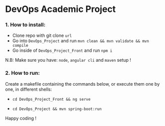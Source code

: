 # DevOps Academic Project

### 1. How to install:

- Clone repo with git clone `url`
- Go into `DevOps_Project` and run `mvn clean && mvn validate && mvn compile`
- Go inside of `DevOps_Project_Front` and run `npm i`

N.B: Make sure you have: `node`, `angular cli` and `maven` setup !

### 2. How to run:

Create a makefile containing the commands below, or execute them one by one, in different shells:

* `cd DevOps_Project_Front && ng serve`

* `cd DevOps_Project && mvn spring-boot:run`

Happy coding !
